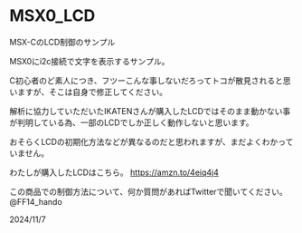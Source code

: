 # MSX0_LCD
MSX-CのLCD制御のサンプル

MSX0にi2c接続で文字を表示するサンプル。

C初心者のど素人につき、フツーこんな事しないだろってトコが散見されると思いますが、そこは自身で修正してください。

解析に協力していただいたIKATENさんが購入したLCDではそのまま動かない事が判明している為、一部のLCDでしか正しく動作しないと思います。

おそらくLCDの初期化方法などが異なるのだと思われますが、まだよくわかっていません。

わたしが購入したLCDはこちら。
https://amzn.to/4eiq4j4

この商品での制御方法について、何か質問があればTwitterで聞いてください。
@FF14_hando

2024/11/7
